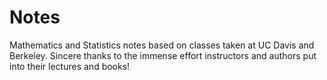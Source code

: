 # Notes
Mathematics and Statistics notes based on classes taken at UC Davis and Berkeley. Sincere thanks to the immense effort instructors and authors put into their lectures and books!
